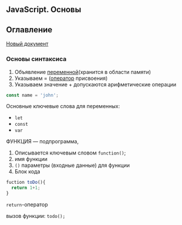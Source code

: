 ## JavaScript. Основы

## Оглавление

[Новый документ](#новый-документ)

### Основы синтаксиса

1. Объявление [переменной](https://learn.javascript.ru/variables 'mdn')(хранится в области памяти)
2. Указываем = ([оператор](https://developer.mozilla.org/ru/docs/Web/JavaScript/Guide/Expressions_and_Operators 'mdn') присвоения)
3. Указываем значение + допускаются арифметические операции

```js
const name = 'john';
```

Основные ключевые слова для переменных:

- `let`
- `const`
- `var`

ФУНКЦИЯ — подпрограмма,

1. Описывается ключевым словом `function()`;
2. имя функции
3. `()` параметры (входные данные) для функции
4. Блок кода

```js
fuction toDo(){
  return 1+1;
}
```

`return`-оператор

вызов функции:
`todo();`

